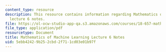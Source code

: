 ```yaml
---
content_type: resource
description: This resource contains information regarding Mathematics of machine learning
  lecture 6 notes.
file: https://ol-ocw-studio-app-qa.s3.amazonaws.com/courses/18-657-mathematics-of-machine-learning-fall-2015/5ebb42429b252cbd2f711cd03e01b97f_MIT18_657F15_L6.pdf
file_type: application/pdf
resourcetype: Document
title: Mathematics of Machine Learning Lecture 6 Notes
uid: 5ebb4242-9b25-2cbd-2f71-1cd03e01b97f
---
```

